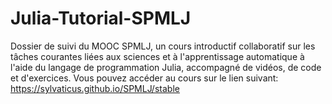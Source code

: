 # Julia-Tutorial-SPMLJ
Dossier de suivi du MOOC SPMLJ, un cours introductif collaboratif sur les tâches courantes liées aux sciences et à l'apprentissage automatique à l'aide du langage de programmation Julia, accompagné de vidéos, de code et d'exercices.
Vous pouvez accéder au cours sur le lien suivant: https://sylvaticus.github.io/SPMLJ/stable
